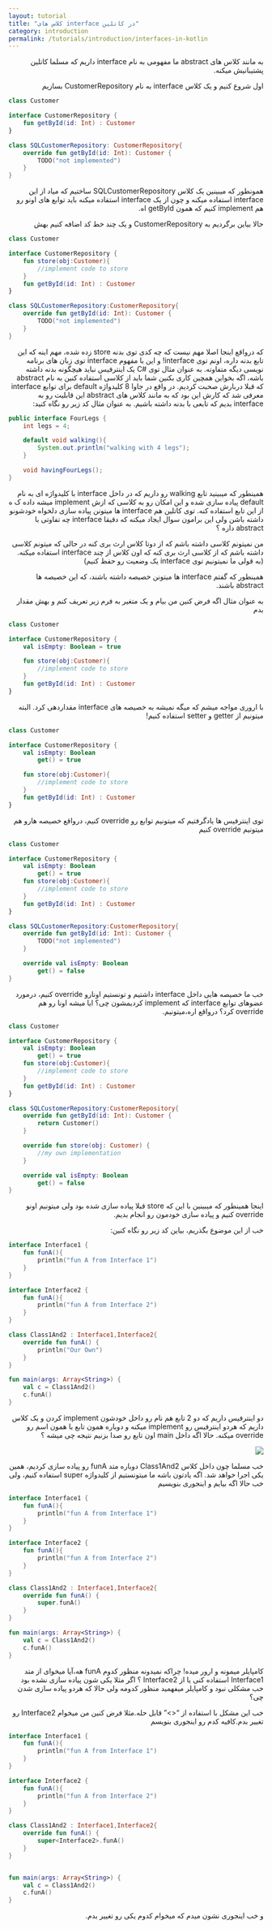 ```yaml
---
layout: tutorial
title: "کلاس های interface در کاتلین"
category: introduction
permalink: /tutorials/introduction/interfaces-in-kotlin
---
```



<div dir="rtl" markdown="1">



به مانند کلاس های abstract ما مفهومی به نام interface داریم که مسلما کاتلین پشتیبانیش میکنه.

اول شروع کنیم و یک کلاس interface به نام CustomerRepository بسازیم

</div>

```kotlin
class Customer

interface CustomerRepository {
    fun getById(id: Int) : Customer    
}

class SQLCustomerRepository: CustomerRepository{
    override fun getById(id: Int): Customer {
        TODO("not implemented")
    }
}
```

<div dir="rtl" markdown="1">

همونطور که میبینین یک کلاس SQLCustomerRepository ساختیم که میاد از این interface استفاده میکنه و چون از یک interface استفاده میکنه باید توابع های اونو رو هم implement کنیم که همون getById اه.

حالا بیاین برگردیم به CustomerRepository و یک چند خط کد اضافه کنیم بهش

</div>

```kotlin
class Customer

interface CustomerRepository {
    fun store(obj:Customer){
        //implement code to store
    }
    fun getById(id: Int) : Customer
}

class SQLCustomerRepository:CustomerRepository{
    override fun getById(id: Int): Customer {
        TODO("not implemented")
    }
}
```

<div dir="rtl" markdown="1">

که درواقع اینجا اصلا مهم نیست که چه کدی توی بدنه store زده شده، مهم اینه که این تابع بدنه داره، اونم توی interface! و این با مفهوم interface توی زبان های برنامه نویسی دیگه متفاوته. به عنوان مثال توی #C یک اینترفیس نباید هیچگونه بدنه داشته باشه، اگه بخواین همچین کاری بکنین شما باید از کلاسی استفاده کنین به نام abstract که قبلا دربارش صحبت کردیم. در واقع در جاوا 8 کلیدواژه default برای توابع interface معرفی شد که کارش این بود که به مانند کلاس های abstract این قابلیت رو به interface بدیم که تابعی با بدنه داشته باشیم. به عنوان مثال کد زیر رو نگاه کنید:

</div>

```java
public interface FourLegs {
    int legs = 4;

    default void walking(){
        System.out.println("walking with 4 legs");
    }

    void havingFourLegs();
}

```

<div dir="rtl" markdown="1">

همینطور که میبینید تابع walking رو داریم که در داخل interface با کلیدواژه ای به نام default پیاده سازی شده و این امکان رو به کلاسی که ازش implement میشه داده ک ه از این تابع استفاده کنه. توی کاتلین هم interface ها میتونن پیاده سازی دلخواه خودشونو داشته باشن ولی این برامون سوال ایجاد میکنه که دقیقا interface چه تفاوتی با abstract داره ؟

من نمیتونم کلاسی داشته باشم که از دوتا کلاس ارث بری کنه در حالی که میتونم کلاسی داشته باشم که از کلاسی ارث بری کنه که اون کلاس از چند interface استفاده میکنه. (به قولی ما نمیتونیم توی interface یک وضعیت رو حفظ کنیم) 

همینطور که گفتم interface ها میتونن خصیصه داشته باشند، که این خصیصه ها abstract باشند.

به عنوان مثال اگه فرض کنین من بیام و یک متغیر به فرم زیر تعریف کنم و بهش مقدار بدم


</div>

```kotlin
class Customer

interface CustomerRepository {
    val isEmpty: Boolean = true

    fun store(obj:Customer){
        //implement code to store
    }
    fun getById(id: Int) : Customer
}
```

<div dir="rtl" markdown="1">

با اروری مواجه میشم که میگه نمیشه به خصیصه های interface مقداردهی کرد. البته میتونیم از getter و setter استفاده کنیم!

</div>

```kotlin
class Customer

interface CustomerRepository {
    val isEmpty: Boolean
        get() = true

    fun store(obj:Customer){
        //implement code to store
    }
    fun getById(id: Int) : Customer
}
```

<div dir="rtl" markdown="1">

توی اینترفیس ها یادگرفتیم که میتونیم توابع رو override کنیم، درواقع خصیصه هارو هم میتونیم override کنیم

</div>

```kotlin
class Customer

interface CustomerRepository {
    val isEmpty: Boolean
        get() = true
    fun store(obj:Customer){
        //implement code to store
    }
    fun getById(id: Int) : Customer
}

class SQLCustomerRepository:CustomerRepository{
    override fun getById(id: Int): Customer {
        TODO("not implemented")
    }

    override val isEmpty: Boolean
        get() = false
}
```

<div dir="rtl" markdown="1">

خب ما خصیصه هایی داخل interface داشتیم و تونستیم اونارو override کنیم، درمورد عضوهای توابع interface  که implement کردیمشون چی؟ ایا میشه اونا رو هم override کرد؟ درواقع اره،میتونیم.

</div>

```kotlin
class Customer

interface CustomerRepository {
    val isEmpty: Boolean
        get() = true
    fun store(obj:Customer){
        //implement code to store
    }
    fun getById(id: Int) : Customer
}

class SQLCustomerRepository:CustomerRepository{
    override fun getById(id: Int): Customer {
        return Customer()
    }

    override fun store(obj: Customer) {
        //my own implementation
    }

    override val isEmpty: Boolean
        get() = false
}
```

<div dir="rtl" markdown="1">

اینجا همینطور که میبینین با این که store قبلا پیاده سازی شده بود ولی میتونیم اونو override کنیم و پیاده سازی خودمون رو انجام بدیم.

خب از این موضوع بگذریم، بیاین کد زیر رو نگاه کنین:

</div>

```kotlin
interface Interface1 {
    fun funA(){
        println("fun A from Interface 1")
    }
}

interface Interface2 {
    fun funA(){
        println("fun A from Interface 2")
    }
}

class Class1And2 : Interface1,Interface2{
    override fun funA() {
        println("Our Own")
    }
}

fun main(args: Array<String>) {
    val c = Class1And2()
    c.funA()
}
```

<div dir="rtl" markdown="1">

دو اینترفیس داریم که دو 2 تابع هم نام رو داخل خودشون implement کردن و یک کلاس داریم که هردو اینترفیس رو implement میکنه و دوباره همون تابع با همون اسم رو override میکنه. حالا اگه داخل main اون تابع رو صدا بزنیم نتیجه چی میشه ؟

<p style="width: calc(100% + 60px);">
<img src="/assets/img/introduction/interfaces-in-kotlin/result-1.PNG" />
</p>

خب مسلما چون داخل کلاس Class1And2 دوباره متد funA رو پیاده سازی کردیم، همین یکی اجرا خواهد شد. اگه یادتون باشه ما میتونستیم از کلیدواژه super استفاده کنیم، ولی خب حالا اگه بیایم و اینجوری بنویسیم


</div>

```kotlin
interface Interface1 {
    fun funA(){
        println("fun A from Interface 1")
    }
}

interface Interface2 {
    fun funA(){
        println("fun A from Interface 2")
    }
}

class Class1And2 : Interface1,Interface2{
    override fun funA() {
        super.funA()
    }
}

fun main(args: Array<String>) {
    val c = Class1And2()
    c.funA()
}
```

<div dir="rtl" markdown="1">

کامپایلر میمونه و ارور میده! چراکه نمیدونه منظور کدوم funA هه،آیا میخوای از متد Interface1 استفاده کنی یا از Interface2 ؟ اگر مثلا یکی شون پیاده سازی نشده بود خب مشکلی نبود و کامپایلر میفهمید منظور کدومه ولی حالا که هردو پیاده سازی شدن چی؟ 

خب این مشکل با استفاده از “<>” قابل حله.مثلا فرض کنین من میخوام Interface2 رو تغییر بدم.کافیه کدم رو اینجوری بنویسم

</div>

```kotlin
interface Interface1 {
    fun funA(){
        println("fun A from Interface 1")
    }
}

interface Interface2 {
    fun funA(){
        println("fun A from Interface 2")
    }
}

class Class1And2 : Interface1,Interface2{
    override fun funA() {
        super<Interface2>.funA()
    }
}


fun main(args: Array<String>) {
    val c = Class1And2()
    c.funA()
}
```

<div dir="rtl" markdown="1">

و خب اینجوری نشون میدم که میخوام کدوم یکی رو تغییر بدم.

</div>
